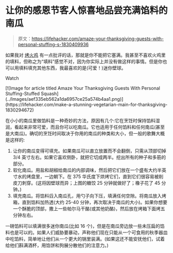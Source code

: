 # 让你的感恩节客人惊喜地品尝充满馅料的南瓜

> 原文：<https://lifehacker.com/amaze-your-thanksgiving-guests-with-personal-stuffing-s-1830409936>

如果我对 [烤火鸡](https://skillet.lifehacker.com/choose-taste-over-looks-when-cooking-your-turkey-1820444769) 有一点批评的话，那就是你不能把它塞满。我甚至不喜欢火鸡里的填料，但称之为“填料”感觉不对，因为你实际上并没有做这样的事情。但是你也可以用填料填充其他东西，我最喜欢的是(可爱！)迷你壁球。

Watch

<aside data-commerce-source="inset" class="sc-16a0mhj-2 gAjHzr">[![Image for article titled Amaze Your Thanksgiving Guests With Personal Stuffing-Stuffed Squash](../Images/aef335eb562a1da6957ce25a574b4aa1.png)](https://lifehacker.com/make-a-stunning-vegetarian-main-for-thanksgiving-1830294672)</aside>

在小小的南瓜里做馅料是一种奇妙的方法，原因有几个:它在烹饪时保持馅料湿润，看起来非常可爱，而且你可以吃南瓜。它也适用于任何馅料和任何南瓜(甚至是大南瓜)。确切的烹饪时间取决于你用的南瓜的种类和大小，但一般的歌舞大概是这样的:

1.  让你的南瓜变得可填充。如果南瓜可以直立放置而不会翻倒，只需从顶部切掉 3/4 英寸左右。如果它喜欢侧卧，就把它切成两半。挖出所有的种子和多筋的部分。
2.  软化南瓜。用盐和胡椒给南瓜的内部调味，然后把它们放在一个盛有大约半英寸水的烤盘里，一边朝下。在 375 华氏度下烘烤它们，直到它们很容易被削皮刀刺穿。(这将因壁球而异；上图的糖饺 25 分钟就做好了；橡子花了 45 分钟。)
3.  填充南瓜。将馅料舀入南瓜孔，用勺子向下压，填满任何空隙。将南瓜放入烤箱，直到馅料加热透(大约 25-40 分钟，再次取决于南瓜的大小)。如果你想要一个酥脆的顶部，撒上一些帕尔马干酪(或其他奶酪)，然后放在烤箱下面烤五分钟左右。

一磅馅料可以填满很多迷你南瓜(比如 16 个)，但是在南瓜旁边放一些未压扁的馅料也是可以的。如果人们威胁要暴动，声称他们现在只能从一个可食用的秋季器皿中吃馅料，简单地让他们从一个更大的锅里装满。(如果这还不能安抚他们，试着给他们斟满酒杯，用馅饼和狗展分散他们的注意力。)
